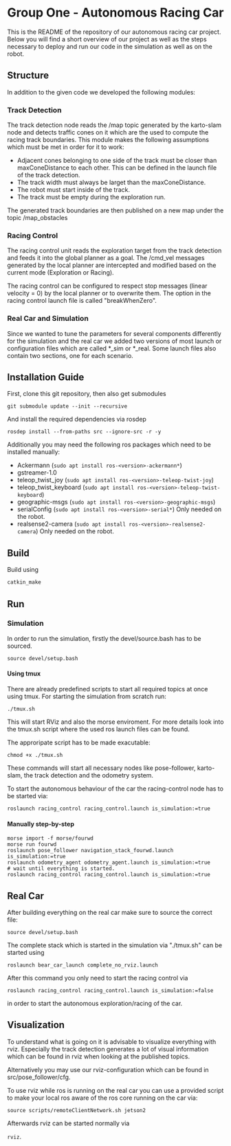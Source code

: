 # Group One - Autonomous Racing Car

This is the README of the repository of our autonomous racing car project. Below you will find a short overview of our project as well as the steps necessary to deploy and run our code in the simulation as well as on the robot.

## Structure

In addition to the given code we developed the following modules:

### Track Detection

The track detection node reads the /map topic generated by the karto-slam node and detects traffic cones on it which are the used to compute the racing track boundaries.
This module makes the following assumptions which must be met in order for it to work:

* Adjacent cones belonging to one side of the track must be closer than maxConeDistance to each other. This can be defined in the launch file of the track detection.
* The track width must always be larget than the maxConeDistance.
* The robot must start inside of the track.
* The track must be empty during the exploration run.

The generated track boundaries are then published on a new map under the topic /map_obstacles

### Racing Control

The racing control unit reads the exploration target from the track detection and feeds it into the global planner as a goal. The /cmd_vel messages generated by the local planner are intercepted and modified based on the current mode (Exploration or Racing).

The racing control can be configured to respect stop messages (linear velocity = 0) by the local planner or to overwrite them. The option in the racing control launch file is called "breakWhenZero".

### Real Car and Simulation

Since we wanted to tune the parameters for several components differently for the simulation and the real car we added two versions of most launch or configuration files which are called *_sim or *_real. Some launch files also contain two sections, one for each scenario.

## Installation Guide

First, clone this git repository, then also get submodules

`git submodule update --init --recursive`

And install the required dependencies via rosdep

`rosdep install --from-paths src --ignore-src -r -y`

Additionally you may need the following ros packages which need to be installed manually:

- Ackermann (`sudo apt install ros-<version>-ackermann*`)
- gstreamer-1.0
- teleop_twist_joy (`sudo apt install ros-<version>-teleop-twist-joy`)
- teleop_twist_keyboard (`sudo apt install ros-<version>-teleop-twist-keyboard`)
- geographic-msgs (`sudo apt install ros-<version>-geographic-msgs`)
- serialConfig (`sudo apt install ros-<version>-serial*`) Only needed on the robot.
- realsense2-camera (`sudo apt install ros-<version>-realsense2-camera`) Only needed on the robot.

## Build

Build using 
```bash
catkin_make
```

## Run

### Simulation
In order to run the simulation, firstly the devel/source.bash has to be sourced.

`source devel/setup.bash`

#### Using tmux

There are already predefined scripts to start all required topics at once using tmux. 
For starting the simulation from scratch run:

`./tmux.sh`

This will start RViz and also the morse enviroment. For more details look into the tmux.sh script where the used ros launch files can be found.

The approripate script has to be made exacutable:

`chmod +x ./tmux.sh`

These commands will start all necessary nodes like pose-follower, karto-slam, the track detection and the odometry system.

To start the autonomous behaviour of the car the racing-control node has to be started via:

`roslaunch racing_control racing_control.launch is_simulation:=true`

#### Manually step-by-step

```
morse import -f morse/fourwd
morse run fourwd
roslaunch pose_follower navigation_stack_fourwd.launch is_simulation:=true
roslaunch odometry_agent odometry_agent.launch is_simulation:=true
# wait until everything is started.
roslaunch racing_control racing_control.launch is_simulation:=true
```

## Real Car
After building everything on the real car make sure to source the correct file:

`source devel/setup.bash`

The complete stack which is started in the simulation via "./tmux.sh" can be started using

`roslaunch bear_car_launch complete_no_rviz.launch `

After this command you only need to start the racing control via

`roslaunch racing_control racing_control.launch is_simulation:=false` 

in order to start the autonomous exploration/racing of the car.

## Visualization
To understand what is going on it is advisable to visualize everything with rviz. Especially the track detection generates a lot of visual information which can be found in rviz when looking at the published topics.

Alternatively you may use our rviz-configuration which can be found in src/pose_follower/cfg.

To use rviz while ros is running on the real car you can use a provided script to make your local ros aware of the ros core running on the car via:

`source scripts/remoteClientNetwork.sh jetson2`

Afterwards rviz can be started normally via 

`rviz`.

